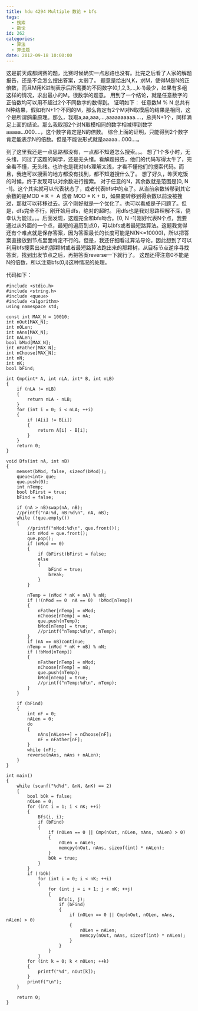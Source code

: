 ```yaml
---
title: hdu 4294 Multiple 数论 + bfs
tags:
  - 搜索
  - 数论
id: 262
categories:
  - 算法
  - 算法题
date: 2012-09-18 10:00:00
---
```


这是前天成都网赛的题，比赛时候确实一点思路也没有。比完之后看了人家的解题报告，还是不会怎么搜出答案，太弱了。
题意是给出N,K，求M，使得M是N的正倍数，而且M用K进制表示后所需要的不同数字(0,1,2,3,...,k-1)最少，如果有多组这样的情况，求出最小的M。很数学的题意。
用到了一个结论，就是任意数字的正倍数均可以用不超过2个不同数字的数得到。
证明如下：
任意数M % N 总共有N种结果，假如有N+1个不同的M，那么肯定有2个M对N取模后的结果是相同，这个是所谓鸽巢原理。那么，我取a,aa,aaa,...,aaaaaaaaaa....，总共N+1个，同样满足上面的结论。那么我取那2个对N取模相同的数字相减得到数字aaaaa...000....，这个数字肯定是N的倍数。
综合上面的证明，只能得到2个数字肯定能表示N的倍数。但是不能说形式就是aaaaa...000....。

到了这里我还是一点思路都没有，一点都不知道怎么搜索。。。
想了1个多小时，无头绪，问过了这题的同学，还是无头绪。看解题报告，他们的代码写得太牛了，完全看不懂，无头绪。也许也是我对bfs理解太浅，才看不懂他们的搜索代码。而且，我连可以搜索的地方都没有找到，都不知道搜什么了。
想了好久，昨天吃饭的时候，终于发现可以对余数进行搜索。
对于任意的N，其余数就是范围是[0, N -1]。这个其实就可以代表状态了，或者代表bfs中的点了。从当前余数转移到其它余数的是MOD * K +  A 或者 MOD * K + B，如果要转移到得余数以前没被搜过，那就可以转移过去。这个刚好就是一个优化了。也可以看成是子问题了。但是，dfs完全不行。刚开始用dfs，绝对的超时。
用dfs也是我对思路理解不深，侥幸认为能过。。。后面发现，这题完全和bfs吻合。[0, N -1]刚好代表N个点，我要通过从外面的一个点，最短的遍历到点0，可以bfs或者最短路算法。这题我觉得还有个难点就是保存答案，因为答案最长的长度可能是N(N<=10000)，所以把答案直接放到节点里面肯定不行的。但是，我还仔细看过算法导论。因此想到了可以利用bfs搜索出来的那颗树或者最短路算法跑出来的那颗树，从目标节点逆序寻找答案，找到出发节点之后，再把答案reverse一下就行了。
这题还得注意0不能是N的倍数，所以注意bfs(0,i)这种情况的处理。

代码如下：
``` stylus
#include <stdio.h>
#include <string.h>
#include <queue>
#include <algorithm>
using namespace std;

const int MAX_N = 10010;
int nOut[MAX_N];
int nOLen;
int nAns[MAX_N];
int nALen;
bool bMod[MAX_N];
int nFather[MAX_N];
int nChoose[MAX_N];
int nN;
int nK;
bool bFind;

int Cmp(int* A, int nLA, int* B, int nLB)
{
    if (nLA != nLB)
    {
        return nLA - nLB;
    }
    for (int i = 0; i < nLA; ++i)
    {
        if (A[i] != B[i])
        {
            return A[i] - B[i];
        }
    }
    return 0;
}

void Bfs(int nA, int nB)
{
    memset(bMod, false, sizeof(bMod));
    queue<int> que;
    que.push(0);
    int nTemp;
    bool bFirst = true;
    bFind = false;

    if (nA > nB)swap(nA, nB);
    //printf("nA:%d, nB:%d\n", nA, nB);
    while (!que.empty())
    {
        //printf("nMod:%d\n", que.front());
        int nMod = que.front();
        que.pop();
        if (nMod == 0)
        {
            if (bFirst)bFirst = false;
            else
            {
                bFind = true;
                break;
            }
        }

        nTemp = (nMod * nK + nA) % nN;
        if (!(nMod == 0  nA == 0)  !bMod[nTemp])
        {
            nFather[nTemp] = nMod;
            nChoose[nTemp] = nA;
            que.push(nTemp);
            bMod[nTemp] = true;
            //printf("nTemp:%d\n", nTemp);
        }
        if (nA == nB)continue;
        nTemp = (nMod * nK + nB) % nN;
        if (!bMod[nTemp])
        {
            nFather[nTemp] = nMod;
            nChoose[nTemp] = nB;
            que.push(nTemp);
            bMod[nTemp] = true;
            //printf("nTemp:%d\n", nTemp);
        }
    }

    if (bFind)
    {
        int nF = 0;
        nALen = 0;
        do
        {
            nAns[nALen++] = nChoose[nF];
            nF = nFather[nF];
        }
        while (nF);
        reverse(nAns, nAns + nALen);
    }
}

int main()
{
    while (scanf("%d%d", &nN, &nK) == 2)
    {
        bool bOk = false;
        nOLen = 0;
        for (int i = 1; i < nK; ++i)
        {
            Bfs(i, i);
            if (bFind)
            {
                if (nOLen == 0 || Cmp(nOut, nOLen, nAns, nALen) > 0)
                {
                    nOLen = nALen;
                    memcpy(nOut, nAns, sizeof(int) * nALen);
                }
                bOk = true;
            }
        }
        if (!bOk)
            for (int i = 0; i < nK; ++i)
            {
                for (int j = i + 1; j < nK; ++j)
                {
                    Bfs(i, j);
                    if (bFind)
                    {
                        if (nOLen == 0 || Cmp(nOut, nOLen, nAns, nALen) > 0)
                        {
                            nOLen = nALen;
                            memcpy(nOut, nAns, sizeof(int) * nALen);
                        }
                    }
                }
            }
        for (int k = 0; k < nOLen; ++k)
        {
            printf("%d", nOut[k]);
        }
        printf("\n");
    }

    return 0;
}
```